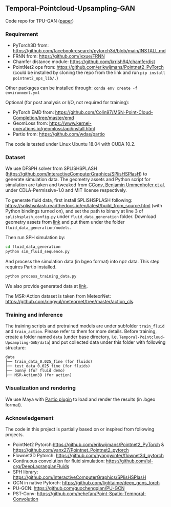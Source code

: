 ## Temporal-Pointcloud-Upsampling-GAN
Code repo for TPU-GAN ([paper](https://openreview.net/pdf?id=FEBFJ98FKx))

### Requirement
* PyTorch3D from: https://github.com/facebookresearch/pytorch3d/blob/main/INSTALL.md
* FRNN from: https://github.com/lxxue/FRNN
* Chamfer distance module: https://github.com/krrish94/chamferdist
* PointNet2 ops from: https://github.com/erikwijmans/Pointnet2_PyTorch (could be installed by cloning the repo from the link and run ```pip install pointnet2_ops_lib/.```)

Other packages can be installed through: ```conda env create -f environment.yml```

Optional (for post analysis or I/O, not required for training): 
* PyTorch EMD from: https://github.com/Colin97/MSN-Point-Cloud-Completion/tree/master/emd
* GeomLoss from: https://www.kernel-operations.io/geomloss/api/install.html
* Partio from: https://github.com/wdas/partio

The code is tested under Linux Ubuntu 18.04 with CUDA 10.2.

### Dataset
We use DFSPH solver from SPLISHSPLASH (https://github.com/InteractiveComputerGraphics/SPlisHSPlasH) to generate simulation data. The geometry assets and Python script for simulation are taken and tweaked from [CConv, Benjamin Ummenhofer et al.](https://github.com/isl-org/DeepLagrangianFluids) under CDLA-Permissive-1.0 and MIT license respectively. </br>

To generate fluid data, first install SPLISHSPLASH following: https://splishsplash.readthedocs.io/en/latest/build_from_source.html (with Python bindings turned on), and set the path to binary at line 3 of ```splishsplash_config.py``` under ```fluid_data_generation``` folder. Download geometry assets from [link](https://github.com/isl-org/DeepLagrangianFluids/tree/master/datasets/models) and put them under the folder ```fluid_data_generation/models```.

Then run SPH simulation by:
```bash
cd fluid_data_generation
python sim_fluid_sequence.py
```
And process the simulation data (in bgeo format) into npz data. This step requires Partio installed.
```bash
python process_training_data.py
```
We also provide generated data at [link](https://drive.google.com/drive/folders/1313m62z5mM_vEUg0ptFrnuZP8YJmwKQ2?usp=sharing).

The MSR-Action dataset is taken from MeteorNet: https://github.com/xingyul/meteornet/tree/master/action_cls.

### Training and inference
The training scripts and pretrained models are under subfolder ```train_fluid``` and ```train_action```. Please refer to them for more details. Before training, create a folder named ```data``` (under base directory, i.e. ```Temporal-Pointcloud-Upsampling-GAN/data```) and put collected data under this folder with following structure:
```
data
├── train_data_0.025_fine (for fluids)
├── test_data_0.025_fine (for fluids)
├── bunny (for fluid demo)
├── MSR-Action3D (for action)
```
### Visualization and rendering
We use Maya with [Partio plugin](https://github.com/InteractiveComputerGraphics/MayaPartioTools) to load and render the results (in .bgeo format).

### Acknowledgement
The code in this project is partially based on or inspired from following projects.
* PointNet2 Pytorch:https://github.com/erikwijmans/Pointnet2_PyTorch & https://github.com/yanx27/Pointnet_Pointnet2_pytorch
* Flownet3D Pytorch: https://github.com/hyangwinter/flownet3d_pytorch
* Continuous convolution for fluid simulation: https://github.com/isl-org/DeepLagrangianFluids
* SPH library: https://github.com/InteractiveComputerGraphics/SPlisHSPlasH
* GCN in native Pytorch: https://github.com/lightaime/deep_gcns_torch
* PU-GCN: https://github.com/guochengqian/PU-GCN
* PST-Conv: https://github.com/hehefan/Point-Spatio-Temporal-Convolution
